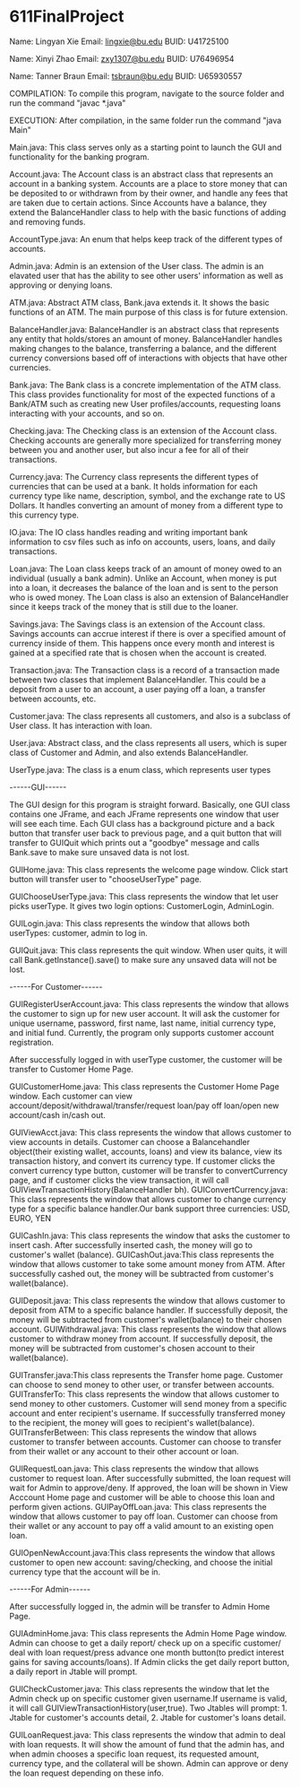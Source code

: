 ﻿# 611FinalProject
Name: Lingyan Xie
Email: lingxie@bu.edu
BUID: U41725100

Name: Xinyi Zhao
Email: zxy1307@bu.edu
BUID: U76496954

Name: Tanner Braun
Email: tsbraun@bu.edu
BUID: U65930557

COMPILATION:
    To compile this program, navigate to the source folder and run the command "javac *.java"

EXECUTION:
    After compilation, in the same folder run the command "java Main"

Main.java:
    This class serves only as a starting point to launch
    the GUI and functionality for the banking program.

Account.java:
    The Account class is an abstract class that represents an account
    in a banking system. Accounts are a place to store money that can
    be deposited to or withdrawn from by their owner, and handle any
    fees that are taken due to certain actions. Since Accounts have a 
    balance, they extend the BalanceHandler class to help with the basic
    functions of adding and removing funds.

AccountType.java:
    An enum that helps keep track of the different types of accounts.

Admin.java: 
    Admin is an extension of the User class. The admin is an
    elavated user that has the ability to see other users' 
    information as well as approving or denying loans.

ATM.java: Abstract ATM class, Bank.java extends it. It shows the basic functions of an ATM. The main purpose of this class is for future extension.

BalanceHandler.java:
    BalanceHandler is an abstract class that represents any
    entity that holds/stores an amount of money. BalanceHandler
    handles making changes to the balance, transferring a balance,
    and the different currency conversions based off of interactions
    with objects that have other currencies.

Bank.java: 
    The Bank class is a concrete implementation of the ATM class. This
    class provides functionality for most of the expected functions of
    a Bank/ATM such as creating new User profiles/accounts, requesting loans
    interacting with your accounts, and so on.

Checking.java:
    The Checking class is an extension of the Account class. Checking
    accounts are generally more specialized for transferring money
    between you and another user, but also incur a fee for all of
    their transactions.

Currency.java:
    The Currency class represents the different types of currencies
    that can be used at a bank. It holds information for each currency
    type like name, description, symbol, and the exchange rate to 
    US Dollars. It handles converting an amount of money from a different
    type to this currency type.

IO.java:
    The IO class handles reading and writing important 
    bank information to csv files such as info on accounts,
    users, loans, and daily transactions.

Loan.java:
    The Loan class keeps track of an amount of money owed to an
    individual (usually a bank admin). Unlike an Account, when money
    is put into a loan, it decreases the balance of the loan and is
    sent to the person who is owed money. The Loan class is also an
    extension of BalanceHandler since it keeps track of the money
    that is still due to the loaner.

Savings.java:
    The Savings class is an extension of the Account class. Savings
    accounts can accrue interest if there is over a specified amount
    of currency inside of them. This happens once every month and
    interest is gained at a specified rate that is chosen when
    the account is created.

Transaction.java:
    The Transaction class is a record of a transaction made
    between two classes that implement BalanceHandler. This 
    could be a deposit from a user to an account, a user 
    paying off a loan, a transfer between accounts, etc.

Customer.java: The class represents all customers, and also is a subclass of User class. It has interaction with loan.

User.java: Abstract class, and the class represents all users, which is super class of Customer and Admin, and also extends BalanceHandler.

UserType.java: The class is a enum class, which represents user types

------GUI------

The GUI design for this program is straight forward. Basically, one GUI class contains one JFrame, and each JFrame represents one window that user will see each time. Each GUI class has a background picture and a back button that transfer user back to previous page, and a quit button that will transfer to GUIQuit which prints out a "goodbye" message and calls Bank.save to make sure unsaved data is not lost.

GUIHome.java: This class represents the welcome page window. Click start button will transfer user to "chooseUserType" page.

GUIChooseUserType.java: This class represents the window that let user picks userType. It gives two login options: CustomerLogin, AdminLogin.

GUILogin.java: This class represents the window that allows both userTypes: customer, admin to log in. 

GUIQuit.java: This class represents the quit window. When user quits, it will call Bank.getInstance().save() to make sure any unsaved data will not be lost.

------For Customer------

GUIRegisterUserAccount.java: This class represents the window that allows the customer to sign up for new user account. It will ask the customer for unique username, password, first name, last name, initial currency type, and initial fund. Currently, the program only supports customer account registration.

After successfully logged in with userType customer, the customer will be transfer to Customer Home Page.

GUICustomerHome.java: This class represents the Customer Home Page window. Each customer can view account/deposit/withdrawal/transfer/request loan/pay off loan/open new account/cash in/cash out.

GUIViewAcct.java: This class represents the window that allows customer to view accounts in details. Customer can choose a Balancehandler object(their existing wallet, accounts, loans) and view its balance, view its transaction history, and convert its currency type. If customer clicks the convert currency type button, customer will be transfer to convertCurrency page, and if customer clicks the view transaction, it will call GUIViewTransactionHistory(BalanceHandler bh).
GUIConvertCurrency.java: This class represents the window that allows customer to change currency type for a specific balance handler.Our bank support three currencies: USD, EURO, YEN

GUICashIn.java: This class represents the window that asks the customer to insert cash. After successfully inserted cash, the money will go to customer's wallet (balance).
GUICashOut.java:This class represents the window that allows customer to take some amount money from ATM. After successfully cashed out, the money will be subtracted from customer's wallet(balance).

GUIDeposit.java: This class represents the window that allows customer to deposit from ATM to a specific balance handler. If successfully deposit, the money will be subtracted from customer's wallet(balance) to their chosen account.
GUIWithdrawal.java: This class represents the window that allows customer to withdraw money from account. If successfully deposit, the money will be subtracted from customer's chosen account to their wallet(balance). 

GUITransfer.java:This class represents the Transfer home page. Customer can choose to send money to other user, or transfer between accounts.
GUITransferTo: This class represents the window that allows customer to send money to other customers. Customer will send money from a specific account and enter recipient's username. If successfully transferred money to the recipient, the money will goes to recipient's wallet(balance).
GUITransferBetween: This class represents the window that allows customer to transfer between accounts. Customer can choose to transfer from their wallet or any account to their other account or loan.

GUIRequestLoan.java: This class represents the window that allows customer to request loan. After successfully submitted, the loan request will wait for Admin to approve/deny. If approved, the loan will be shown in View Acccount Home page and customer will be able to choose this loan and perform given actions.
GUIPayOffLoan.java: This class represents the window that allows customer to pay off loan. Customer can choose from their wallet or any account to pay off a valid amount to an existing open loan.

GUIOpenNewAccount.java:This class represents the window that allows customer to open new account: saving/checking, and choose the initial currency type that the account will be in.

------For Admin------

After successfully logged in, the admin will be transfer to Admin Home Page.

GUIAdminHome.java: This class represents the Admin Home Page window.  Admin can choose to get a daily report/ check up on a specific customer/ deal with loan request/press advance one month button(to predict interest gains for saving accounts/loans). If Admin clicks the get daily report button, a daily report in Jtable will prompt. 

GUICheckCustomer.java: This class represents the window that let the Admin check up on specific customer given username.If username is valid, it will call GUIViewTransactionHistory(user,true). Two Jtables will prompt: 1. Jtable for customer's accounts detail, 2. Jtable for customer's loans detail.

GUILoanRequest.java: This class represents the window that admin to deal with loan requests. It will show the amount of fund that the admin has, and when admin chooses a specific loan request, its requested amount, currency type, and the collateral will be shown. Admin can approve or deny the loan request depending on these info.


